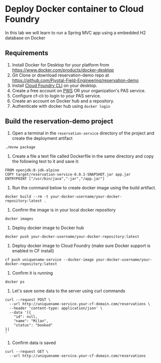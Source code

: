 # Deploy Docker container to Cloud Foundry
In this lab we will learn to run a Spring MVC app using a embedded H2 database on Docker

## Requirements
1. Install Docker for Desktop for your platform from <https://www.docker.com/products/docker-desktop>
1. Git Clone or download reservation-demo repo at <https://github.com/Pivotal-Field-Engineering/reservation-demo>
1. Install [Cloud Foundry CLI](https://docs.cloudfoundry.org/cf-cli/install-go-cli.html) on your desktop.
1. Create a free account on [PWS](https://pws.pivotal.io) OR your organization's PAS service.
1. Configure cf-cli to login to your PAS service.
1. Create an account on Docker hub and a repository.
1. Authenticate with docker hub using ```docker login```

## Build the reservation-demo project



1. Open a terminal in the `reservation-service` directory of the project and create the deployment artifact
```
./mvnw package
```
1. Create a file a text file called Dockerfile in the same directory and copy the following text to it and save it:
```
FROM openjdk:8-jdk-alpine
COPY target/reservation-service-0.0.1-SNAPSHOT.jar app.jar
ENTRYPOINT ["/usr/bin/java","-jar","/app.jar"]
```
1. Run the command below to create docker image using the build artifact.
```
docker build --rm -t your-docker-username/your-docker-repository:latest .
```
1. Confirm the image is in your local docker repository
```
docker images
```
1. Deploy docker image to Docker hub
```
docker push your-docker-username/your-docker-repository:latest
```
1. Deploy docker image to Cloud Foundry (make sure Docker support is enabled in CF install)
```
cf push uniquename-service --docker-image your-docker-username/your-docker-repository:latest
```
1. Confirm it is running
```
docker ps
```
1. Let's save some data to the server using curl commands
```
curl --request POST \
  --url http://uniquename-service.your-cf-domain.com/reservations \
  --header 'content-type: application/json' \
  --data '[{
	"id": null,
	"name": "Milan",
	"status": "booked"
}]
'
```
1. Confirm data is saved
```
curl --request GET \
  --url http://uniquename-service.your-cf-domain.com/reservations
```
